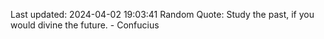 Last updated: 2024-04-02 19:03:41
Random Quote: Study the past, if you would divine the future. - Confucius